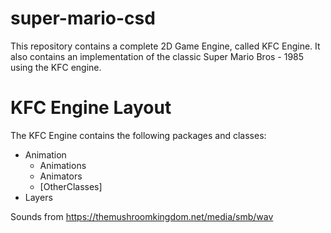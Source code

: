 # super-mario-csd
This repository contains a complete 2D Game Engine, called KFC Engine. It also contains an implementation of the classic Super Mario Bros - 1985 using the KFC engine.

# KFC Engine Layout
The KFC Engine contains the following packages and classes:
* Animation
	* Animations
	* Animators
	* [OtherClasses]
* Layers


Sounds from https://themushroomkingdom.net/media/smb/wav